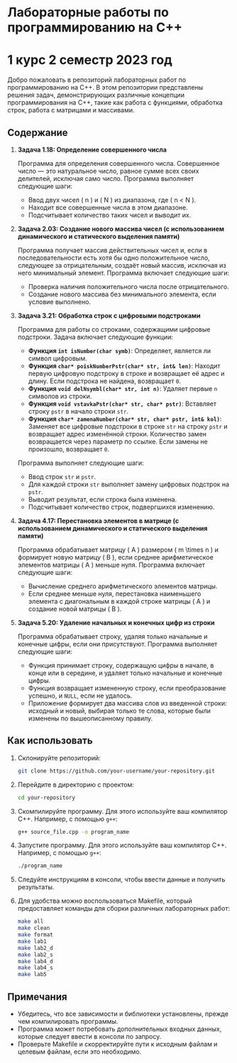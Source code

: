 # Лабораторные работы по программированию на C++
# 1 курс 2 семестр 2023 год

Добро пожаловать в репозиторий лабораторных работ по программированию на C++. В этом репозитории представлены решения задач, демонстрирующих различные концепции программирования на C++, такие как работа с функциями, обработка строк, работа с матрицами и массивами.

## Содержание

1. **Задача 1.18: Определение совершенного числа**

    Программа для определения совершенного числа. Совершенное число — это натуральное число, равное сумме всех своих делителей, исключая само число. Программа выполняет следующие шаги:
    - Ввод двух чисел \( n \) и \( N \) из диапазона, где \( n < N \).
    - Находит все совершенные числа в этом диапазоне.
    - Подсчитывает количество таких чисел и выводит их.

2. **Задача 2.03: Создание нового массива чисел (с использованием динамического и статического выделения памяти)**

    Программа получает массив действительных чисел и, если в последовательности есть хотя бы одно положительное число, следующее за отрицательным, создаёт новый массив, исключая из него минимальный элемент. Программа включает следующие шаги:
    - Проверка наличия положительного числа после отрицательного.
    - Создание нового массива без минимального элемента, если условие выполнено.

3. **Задача 3.21: Обработка строк с цифровыми подстроками**

    Программа для работы со строками, содержащими цифровые подстроки. Задача включает следующие функции:
    - **Функция `int isNumber(char symb)`**: Определяет, является ли символ цифровым.
    - **Функция `char* poiskNumberPstr(char* str, int& len)`**: Находит первую цифровую подстроку в строке и возвращает её адрес и длину. Если подстрока не найдена, возвращает `0`.
    - **Функция `void delNsymbl(char* str, int n)`**: Удаляет первые `n` символов из строки.
    - **Функция `void vstavkaPstr(char* str, char* pstr)`**: Вставляет строку `pstr` в начало строки `str`.
    - **Функция `char* zamenaNumber(char* str, char* pstr, int& kol)`**: Заменяет все цифровые подстроки в строке `str` на строку `pstr` и возвращает адрес изменённой строки. Количество замен возвращается через параметр по ссылке. Если замены не произошло, возвращает `0`.

    Программа выполняет следующие шаги:
    - Ввод строк `str` и `pstr`.
    - Для каждой строки `str` выполняет замену цифровых подстрок на `pstr`.
    - Выводит результат, если строка была изменена.
    - Подсчитывает количество строк, подвергшихся изменению.

4. **Задача 4.17: Перестановка элементов в матрице (с использованием динамического и статического выделения памяти)**

    Программа обрабатывает матрицу \( A \) размером \( m \times n \) и формирует новую матрицу \( B \), если среднее арифметическое элементов матрицы \( A \) меньше нуля. Программа включает следующие шаги:
    - Вычисление среднего арифметического элементов матрицы.
    - Если среднее меньше нуля, перестановка наименьшего элемента с диагональным в каждой строке матрицы \( A \) и создание новой матрицы \( B \).

5. **Задача 5.20: Удаление начальных и конечных цифр из строки**

    Программа обрабатывает строку, удаляя только начальные и конечные цифры, если они присутствуют. Программа выполняет следующие шаги:
    - Функция принимает строку, содержащую цифры в начале, в конце или в середине, и удаляет только начальные и конечные цифры.
    - Функция возвращает измененную строку, если преобразование успешно, и `NULL`, если не удалось.
    - Приложение формирует два массива слов из введенной строки: исходный и новый, выбирая только те слова, которые были изменены по вышеописанному правилу.

## Как использовать

1. Склонируйте репозиторий:
    ```bash
    git clone https://github.com/your-username/your-repository.git
    ```

2. Перейдите в директорию с проектом:
    ```bash
    cd your-repository
    ```

3. Скомпилируйте программу. Для этого используйте ваш компилятор C++. Например, с помощью `g++`:
    ```bash
    g++ source_file.cpp -o program_name
    ```

4. Запустите программу. Для этого используйте ваш компилятор C++. Например, с помощью `g++`:
    ```bash
    ./program_name
    ```

5. Следуйте инструкциям в консоли, чтобы ввести данные и получить результаты.

6. Для удобства можно воспользоваться Makefile, который предоставляет команды для сборки различных лабораторных работ:
    ```bash
    make all
    make clean
    make format
    make lab1
    make lab2_d
    make lab2_s
    make lab4_d
    make lab4_s
    make lab5
    ```

## Примечания

- Убедитесь, что все зависимости и библиотеки установлены, прежде чем компилировать программы.
- Программа может потребовать дополнительных входных данных, которые следует ввести в консоли по запросу.
- Проверьте Makefile и скорректируйте пути к исходным файлам и целевым файлам, если это необходимо.

